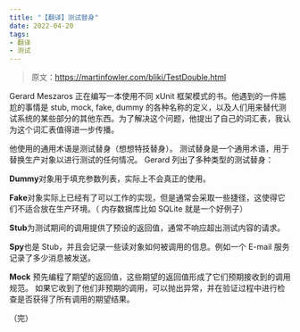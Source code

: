 ```yaml
---
title: "【翻译】测试替身"
date: 2022-04-20
tags:
- 翻译
- 测试
---
```


> 原文：<https://martinfowler.com/bliki/TestDouble.html>

Gerard Meszaros 正在编写一本使用不同 xUnit 框架模式的书。他遇到的一件尴尬的事情是 stub, mock, fake, dummy 的各种名称的定义，以及人们用来替代测试系统的某些部分的其他东西。为了解决这个问题，他提出了自己的词汇表，我认为这个词汇表值得进一步传播。

他使用的通用术语是测试替身（想想特技替身）。 测试替身是一个通用术语，用于替换生产对象以进行测试的任何情况。 Gerard 列出了多种类型的测试替身：

**Dummy**对象用于填充参数列表，实际上不会真正的使用。

**Fake**对象实际上已经有了可以工作的实现，但是通常会采取一些捷径，这使得它们不适合放在生产环境。（ 内存数据库比如 SQLite 就是一个好例子）

**Stub**为测试期间的调用提供了预设的返回值，通常不响应超出测试内容的请求。

**Spy**也是 Stub，并且会记录一些读对象如何被调用的信息。例如一个 E-mail 服务记录了多少消息被发送。

**Mock** 预先编程了期望的返回值，这些期望的返回值形成了它们预期接收到的调用规范。 如果它收到了他们非预期的调用，可以抛出异常，并在验证过程中进行检查是否获得了所有调用的期望结果。

（完）
